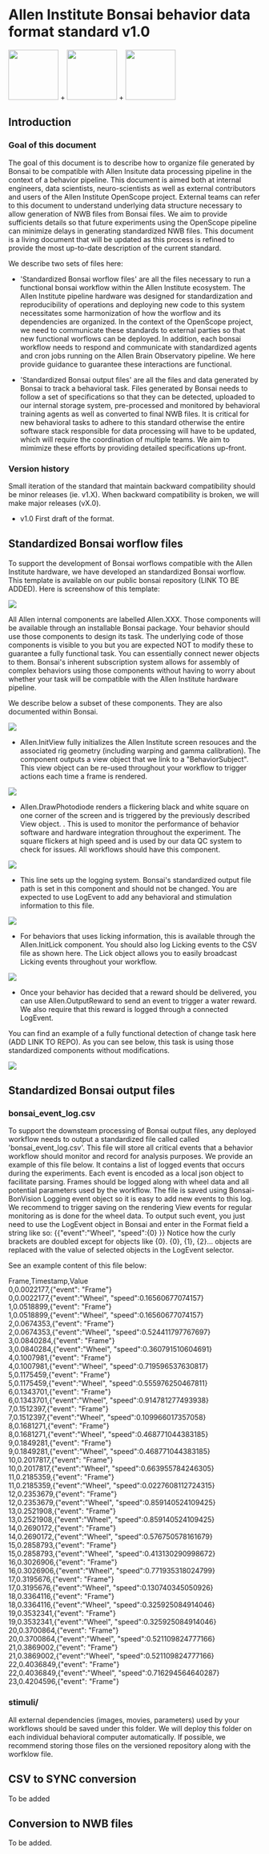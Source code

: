 # Allen Institute Bonsai behavior data format standard v1.0

<img src="../Images/bonsai-lettering.svg?token=AATAHT4TLCQWUH54YLGGACDAT3QKU" height="100" />
+ 
<img src="../Images/AllenInstitute_Logo_RGB.png?token=AATAHTYYP47RH4KTUQBIBEDAT3QBQ" height="100" />
+
<img src="../Images/logo_brain_text_transp_hor_350x64.png" height="100" />

## Introduction 

### Goal of this document

The goal of this document is to describe how to organize file generated by Bonsai to be compatible with Allen Insitute data 
processing pipeline in the context of a behavior pipeline. This document is aimed both at internal engineers, data scientists,
neuro-scientists as well as external contributors and users of the Allen Institute OpenScope project. External teams can 
refer to this document to understand underlying data structure necessary to allow generation of NWB files from Bonsai files. 
We aim to provide sufficients details so that future experiments using the OpenScope pipeline can minimize delays in generating
standardized NWB files. This document is a living document that will be updated as this process is refined to provide the most up-to-date
description of the current standard. 

We describe two sets of files here:
* 'Standardized Bonsai worflow files' are all the files necessary to run a functional bonsai workflow within the Allen Institute 
ecosystem. The Allen Institute pipeline hardware was designed for standardization and reproducibility of operations and deploying new code to this
system necessitates some harmonization of how the worflow and its dependencies are organized. In the context of the OpenScope project, we need to 
communicate these standards to external parties so that new functional worflows can be deployed. In addition, each bonsai workflow needs to respond and 
 communicate with standardized agents and cron jobs running on the Allen Brain Observatory pipeline. We here provide guidance to guarantee these interactions 
 are functional. 

* 'Standardized Bonsai output files' are all the files and data generated by Bonsai to track a behavioral task. Files generated by Bonsai needs to 
follow a set of specifications so that they can be detected, uploaded to our internal storage system, pre-processed and monitored by behavioral 
training agents as well as converted to final NWB files. It is critical for new behavioral tasks to adhere to this standard otherwise the entire
software stack responsible for data processing will have to be updated, which will require the coordination of multiple teams. We aim to mimimize these
efforts by providing detailed specifications up-front. 

### Version history
Small iteration of the standard that maintain backward compatibility should 
be minor releases (ie. v1.X). When backward compatibility is broken, we will make major releases (vX.0).

* v1.0 First draft of the format. 

## Standardized Bonsai worflow files

To support the development of Bonsai worflows compatible with the Allen Institute hardware, we have developed an standardized Bonsai worflow. 
This template is available on our public bonsai repository (LINK TO BE ADDED).
Here is screenshow of this template: 

<img src="../Images/bonsai_template.PNG" />

All Allen internal components are labelled Allen.XXX. Those components will be available through an installable Bonsai package. 
Your behavior should use those components to design its task. The underlying code of those components is visible to you but 
you are expected NOT to modify these to guarantee a fully functional task. You can essentially connect newer objects to them. 
Bonsai's inherent subscription system allows for assembly of complex behaviors using those components without having to worry about 
whether your task will be compatible with the Allen Institute hardware pipeline. 

We describe below a subset of these components. They are also documented within Bonsai. 

<img src="../Images/init_view.PNG" />

* Allen.InitView fully initializes the Allen Institute screen resouces and the associated rig geometry (including warping and gamma 
calibration). The component outputs a view object that we link to a "BehaviorSubject". This view object can be re-used throughout your workflow 
to trigger actions each time a frame is rendered.

<img src="../Images/draw_photodiode.PNG" />

* Allen.DrawPhotodiode renders a flickering black and white square on one corner of the screen and is triggered by the previously described
View object. . This is used to monitor the
performance of behavior software and hardware integration throughout the experiment. The square flickers at high speed and 
is used by our data QC system to check for issues. All workflows should have this component. 

<img src="../Images/set_logger.PNG" />

* This line sets up the logging system. Bonsai's standardized output file path is set in this component and should not be changed. 
You are expected to use LogEvent to add any behavioral and stimulation information to this file. 

<img src="../Images/read_lick.PNG" />

* For behaviors that uses licking information, this is available through the Allen.InitLick component. You should also 
log Licking events to the CSV file as shown here. The Lick object allows you to easily broadcast Licking events throughout your workflow.

<img src="../Images/output_reward.PNG" />

* Once your behavior has decided that a reward should be delivered, you can use Allen.OutputReward to send an event to trigger a water 
reward. We also require that this reward is logged through a connected LogEvent. 

You can find an example of a fully functional detection of change task here (ADD LINK TO REPO).
As you can see below, this task is using those standardized components without modifications. 

<img src="../Images/detection_change_template.PNG" />

## Standardized Bonsai output files

### bonsai_event_log.csv
To support the downsteam processing of Bonsai output files, any deployed workflow needs to output a standardized file called 
called 'bonsai_event_log.csv'. This file will store all critical events that a behavior workflow should monitor and record
for analysis purposes. We provide an example of this file below. It contains a list of logged events that occurs during the 
experiments. Each event is encoded as a local json object to facilitate parsing. 
Frames should be logged along with wheel data and all potential parameters used by the workflow. The file is saved 
using Bonsai-BonVision Logging event object so it is easy to add new events to this log. We recommend to trigger saving on the 
rendering View events for regular monitoring as is done for the wheel data. 
To output such event, you just need to use the LogEvent object in Bonsai and enter in the Format field a string like so:
{{"event":"Wheel", "speed":{0} }}
Notice how the curly brackets are doubled except for objects like {0}. {0}, {1}, {2}... objects are replaced with the value of 
selected objects in the LogEvent selector. 

See an example content of this file below: 

Frame,Timestamp,Value<br />
0,0.0022177,{"event": "Frame"}<br />
0,0.0022177,{"event":"Wheel", "speed":0.16560677074157}<br />
1,0.0518899,{"event": "Frame"}<br />
1,0.0518899,{"event":"Wheel", "speed":0.16560677074157}<br />
2,0.0674353,{"event": "Frame"}<br />
2,0.0674353,{"event":"Wheel", "speed":0.524411797767697}<br />
3,0.0840284,{"event": "Frame"}<br />
3,0.0840284,{"event":"Wheel", "speed":0.360791510604691}<br />
4,0.1007981,{"event": "Frame"}<br />
4,0.1007981,{"event":"Wheel", "speed":0.719596537630817}<br />
5,0.1175459,{"event": "Frame"}<br />
5,0.1175459,{"event":"Wheel", "speed":0.555976250467811}<br />
6,0.1343701,{"event": "Frame"}<br />
6,0.1343701,{"event":"Wheel", "speed":0.914781277493938}<br />
7,0.1512397,{"event": "Frame"}<br />
7,0.1512397,{"event":"Wheel", "speed":0.109966017357058}<br />
8,0.1681271,{"event": "Frame"}<br />
8,0.1681271,{"event":"Wheel", "speed":0.468771044383185}<br />
9,0.1849281,{"event": "Frame"}<br />
9,0.1849281,{"event":"Wheel", "speed":0.468771044383185}<br />
10,0.2017817,{"event": "Frame"}<br />
10,0.2017817,{"event":"Wheel", "speed":0.663955784246305}<br />
11,0.2185359,{"event": "Frame"}<br />
11,0.2185359,{"event":"Wheel", "speed":0.0227608112724315}<br />
12,0.2353679,{"event": "Frame"}<br />
12,0.2353679,{"event":"Wheel", "speed":0.859140524109425}<br />
13,0.2521908,{"event": "Frame"}<br />
13,0.2521908,{"event":"Wheel", "speed":0.859140524109425}<br />
14,0.2690172,{"event": "Frame"}<br />
14,0.2690172,{"event":"Wheel", "speed":0.576750578161679}<br />
15,0.2858793,{"event": "Frame"}<br />
15,0.2858793,{"event":"Wheel", "speed":0.413130290998672}<br />
16,0.3026906,{"event": "Frame"}<br />
16,0.3026906,{"event":"Wheel", "speed":0.771935318024799}<br />
17,0.3195676,{"event": "Frame"}<br />
17,0.3195676,{"event":"Wheel", "speed":0.130740345050926}<br />
18,0.3364116,{"event": "Frame"}<br />
18,0.3364116,{"event":"Wheel", "speed":0.325925084914046}<br />
19,0.3532341,{"event": "Frame"}<br />
19,0.3532341,{"event":"Wheel", "speed":0.325925084914046}<br />
20,0.3700864,{"event": "Frame"}<br />
20,0.3700864,{"event":"Wheel", "speed":0.521109824777166}<br />
21,0.3869002,{"event": "Frame"}<br />
21,0.3869002,{"event":"Wheel", "speed":0.521109824777166}<br />
22,0.4036849,{"event": "Frame"}<br />
22,0.4036849,{"event":"Wheel", "speed":0.716294564640287}<br />
23,0.4204596,{"event": "Frame"}<br />


### stimuli/
All external dependencies (images, movies, parameters) used by your workflows should be 
saved under this folder. We will deploy this folder on each individual behavioral computer automatically. 
If possible, we recommend storing those files on the versioned repository along with the worfklow file.

## CSV to SYNC conversion

To be added

## Conversion to NWB files

To be added. 
